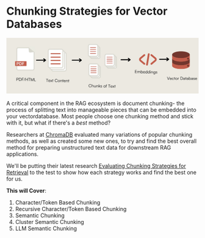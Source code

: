 # Chunking Strategies for Vector Databases

<img src="./media/chunking.png" width=800>

A critical component in the RAG ecosystem is document chunking- the process of splitting text into manageable pieces that can be embedded into your vectordatabase. Most people choose one chunking method and stick with it, but what if there's a *best* method?

Researchers at [ChromaDB](https://trychroma.com) evaluated many variations of popular chunking methods, as well as created some new ones, to try and find the best overall method for preparing unstructured text data for downstream RAG applications.

We'll be putting their latest research [Evaluating Chunking Strategies for Retrieval](https://research.trychroma.com/evaluating-chunking) to the test to show how each strategy works and find the best one for us.

**This will Cover**: 
1. Character/Token Based Chunking
2. Recursive Character/Token Based Chunking
3. Semantic Chunking
4. Cluster Semantic Chunking
5. LLM Semantic Chunking
